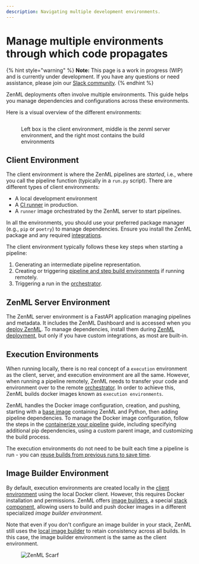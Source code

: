 ```yaml
---
description: Navigating multiple development environments.
---
```


# Manage multiple environments through which code propagates

{% hint style="warning" %}
**Note:** This page is a work in progress (WIP) and is currently under development. If you have any questions or need
assistance, please join our [Slack community](https://zenml.io/slack).
{% endhint %}

ZenML deployments often involve multiple environments. This guide helps you manage dependencies and configurations across these environments.

Here is a visual overview of the different environments:

<figure><img src="../../.gitbook/assets/SystemArchitecture.png" alt=""><figcaption><p>Left box is the client environment, middle is the zenml server environment, and the right most contains the build environments</p></figcaption></figure>

## Client Environment

The client environment is where the ZenML pipelines are *started*, i.e., where you call the pipeline function (typically in a `run.py` script). There are different types of client environments:

- A local development environment
- A [CI runner](../../platform-guide/set-up-your-mlops-platform/productionalize-with-ci-cd-ct.md) in production. 
- A `runner` image orchestrated by the ZenML server to start pipelines.

In all the environments, you should use your preferred package manager (e.g., `pip` or `poetry`) to manage dependencies. Ensure you install the ZenML package and any required [integrations](../component-guide/component-guide.md).

The client environment typically follows these key steps when starting a pipeline:

1. Generating an intermediate pipeline representation.
2. Creating or triggering [pipeline and step build environments](manage-environments.md#image-builder-environment) if running
   remotely.
3. Triggering a run in the [orchestrator](../component-guide/orchestrators/orchestrators.md).

## ZenML Server Environment

The ZenML server environment is a FastAPI application managing pipelines and metadata. It includes the ZenML Dashboard
and is accessed when you [deploy ZenML](../../platform-guide/set-up-your-mlops-platform/deploy-zenml/deploy-zenml.md).
To manage dependencies, install them
during [ZenML deployment](../../platform-guide/set-up-your-mlops-platform/deploy-zenml/deploy-zenml.md), but only if you
have custom integrations, as most are built-in.

## Execution Environments

When running locally, there is no real concept of a `execution` environment as the client, server, and execution environment are
all the same. However, when running a pipeline remotely, ZenML needs to transfer your code and
environment over to the remote [orchestrator](../component-guide/orchestrators/orchestrators.md). In order to achieve this, ZenML builds docker images known
as `execution environments`.

ZenML handles the Docker image configuration, creation, and pushing, starting with a [base image](https://hub.docker.com/r/zenmldocker/zenml) containing ZenML and Python,
then adding pipeline dependencies. To manage the Docker image configuration, follow the steps in
the [containerize your pipeline](containerize-your-pipeline.md) guide, including specifying additional pip dependencies,
using a custom parent image, and customizing the build process.

The execution environments do not need to be built each time a pipeline is run - you
can [reuse builds from previous runs to save time](containerize-your-pipeline.md#reuse-docker-image-builds-from-previous-runs).

## Image Builder Environment

By default, execution environments are created locally in the [client environment](#client-environment) using the local
Docker client. However, this requires Docker installation and permissions. ZenML
offers [image builders](../component-guide/image-builders/image-builders.md), a
special [stack component](../starter-guide/understand-stacks.md), allowing users to build and push docker images in a different specialized *image builder environment*.

Note that even if you don't configure an image builder in your stack, ZenML still uses
the [local image builder](../component-guide/image-builders/local.md) to retain consistency across all builds. In this case, the image builder environment is the same as the client environment.

<!-- For scarf -->
<figure><img alt="ZenML Scarf" referrerpolicy="no-referrer-when-downgrade" src="https://static.scarf.sh/a.png?x-pxid=f0b4f458-0a54-4fcd-aa95-d5ee424815bc" /></figure>
